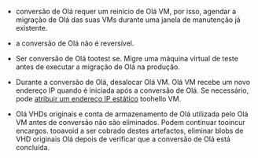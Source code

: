 
* conversão de Olá requer um reinício de Olá VM, por isso, agendar a migração de Olá das suas VMs durante uma janela de manutenção já existente. 

* a conversão de Olá não é reversível. 

* Ser conversão de Olá tootest se. Migre uma máquina virtual de teste antes de executar a migração de Olá na produção.

* Durante a conversão de Olá, desalocar Olá VM. Olá VM recebe um novo endereço IP quando é iniciada após a conversão de Olá. Se necessário, pode [atribuir um endereço IP estático](../articles/virtual-network/virtual-network-ip-addresses-overview-arm.md) toohello VM.

* Olá VHDs originais e conta de armazenamento de Olá utilizada pelo Olá VM antes de conversão não são eliminados. Podem continuar tooincur encargos. tooavoid a ser cobrado destes artefactos, eliminar blobs de VHD originais Olá depois de verificar que a conversão de Olá está concluída.
